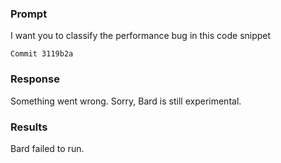### Prompt
I want you to classify the performance bug in this code snippet 
    
    Commit 3119b2a

### Response
Something went wrong. Sorry, Bard is still experimental.


### Results
Bard failed to run.